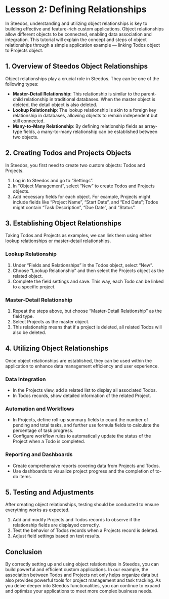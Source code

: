 # Lesson 2: Defining Relationships

In Steedos, understanding and utilizing object relationships is key to building effective and feature-rich custom applications. Object relationships allow different objects to be connected, enabling data association and integration. This tutorial will explain the concept and steps of object relationships through a simple application example — linking Todos object to Projects object.

## 1. Overview of Steedos Object Relationships
Object relationships play a crucial role in Steedos. They can be one of the following types:

- **Master-Detail Relationship**: This relationship is similar to the parent-child relationship in traditional databases. When the master object is deleted, the detail object is also deleted.
- **Lookup Relationship**: The lookup relationship is akin to a foreign key relationship in databases, allowing objects to remain independent but still connected.
- **Many-to-Many Relationship**: By defining relationship fields as array-type fields, a many-to-many relationship can be established between two objects.

## 2. Creating Todos and Projects Objects
In Steedos, you first need to create two custom objects: Todos and Projects.
1. Log in to Steedos and go to “Settings”.
2. In “Object Management”, select “New” to create Todos and Projects objects.
3. Add necessary fields for each object. For example, Projects might include fields like “Project Name”, “Start Date”, and “End Date”; Todos might contain “Task Description”, “Due Date”, and “Status”.

## 3. Establishing Object Relationships
Taking Todos and Projects as examples, we can link them using either lookup relationships or master-detail relationships.

### Lookup Relationship
1. Under “Fields and Relationships” in the Todos object, select “New”.
2. Choose “Lookup Relationship” and then select the Projects object as the related object.
3. Complete the field settings and save. This way, each Todo can be linked to a specific project.

### Master-Detail Relationship
1. Repeat the steps above, but choose “Master-Detail Relationship” as the field type.
2. Select Projects as the master object.
3. This relationship means that if a project is deleted, all related Todos will also be deleted.

## 4. Utilizing Object Relationships
Once object relationships are established, they can be used within the application to enhance data management efficiency and user experience.

### Data Integration
- In the Projects view, add a related list to display all associated Todos.
- In Todos records, show detailed information of the related Project.

### Automation and Workflows
- In Projects, define roll-up summary fields to count the number of pending and total tasks, and further use formula fields to calculate the percentage of task progress.
- Configure workflow rules to automatically update the status of the Project when a Todo is completed.

### Reporting and Dashboards
- Create comprehensive reports covering data from Projects and Todos.
- Use dashboards to visualize project progress and the completion of to-do items.

## 5. Testing and Adjustments
After creating object relationships, testing should be conducted to ensure everything works as expected.
1. Add and modify Projects and Todos records to observe if the relationship fields are displayed correctly.
2. Test the behavior of Todos records when a Projects record is deleted.
3. Adjust field settings based on test results.

## Conclusion
By correctly setting up and using object relationships in Steedos, you can build powerful and efficient custom applications. In our example, the association between Todos and Projects not only helps organize data but also provides powerful tools for project management and task tracking. As you delve deeper into Steedos functionalities, you can continue to expand and optimize your applications to meet more complex business needs.
